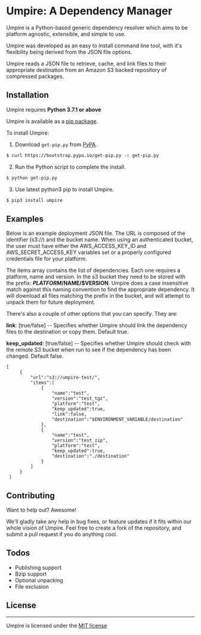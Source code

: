 # Umpire: A Dependency Manager

Umpire is a Python-based generic dependency resolver which aims to be platform agnostic, extensible, and simple to use.

Umpire was developed as an easy to install command line tool, with it's flexibility being derived from the JSON file options.

Umpire reads a JSON file to retrieve, cache, and link files to their appropriate destination from an Amazon S3 backed repository of compressed packages.

## Installation

Umpire requires **Python 3.7.1 or above**

Umpire is available as a [pip package](https://pypi.python.org/pypi/pip).

To install Umpire:

1. Download `get-pip.py` from [PyPA](https://pypa.io).

```sh
$ curl https://bootstrap.pypa.io/get-pip.py -o get-pip.py
```

2. Run the Python script to complete the install.

```sh
$ python get-pip.py
```

3. Use latest python3 pip to install Umpire.

```sh
$ pip3 install umpire
```

## Examples

Below is an example deployment JSON file. The URL is composed of the identifier (s3://) and the bucket name. When using an authenticated bucket, the user must have either the AWS\_ACCESS\_KEY\_ID and AWS\_SECRET\_ACCESS\_KEY variables set or a properly configured credentials file for your platform.

The items array contains the list of dependencies. Each one requires a platform, name and version. In the s3 bucket they need to be stored with the prefix: **$PLATFORM/$NAME/$VERSION**. Umpire does a case insensitive match against this naming convention to find the appropriate dependency. It will download all files matching the prefix in the bucket, and will attempt to unpack them for future deployment.

There's also a couple of other options that you can specify. They are:

**link**: [true/false] -- Specifies whether Umpire should link the dependency files to the destination or copy them. Default true.

**keep_updated**: [true/false] -- Specifies whether Umpire should check with the remote S3 bucket when run to see if the dependency has been changed. Default false.

```
[
     {
         "url":"s3://umpire-test/",
         "items":[
             {
                 "name":"test",
                 "version":"test_tgz",
                 "platform":"test",
                 "keep_updated":true,
                 "link":false,
                 "destination":"$ENVIRONMENT_VARIABLE/destination"
             },
             {
                 "name":"test",
                 "version":"test_zip",
                 "platform":"test",
                 "keep_updated":true,
                 "destination":"./destination"
             }
         ]
     }
 ]
```

## Contributing

Want to help out? Awesome!

We'll gladly take any help in bug fixes, or feature updates if it fits within our whole vision of Umpire. Feel free to create a fork of the repository, and submit a pull request if you do anything cool.

## Todos

 - Publishing support
 - Bzip support
 - Optional unpacking
 - File exclusion

## License
----

Umpire is licensed under the [MIT license](https://github.com/Signiant/umpire/blob/develop/LICENSE)
